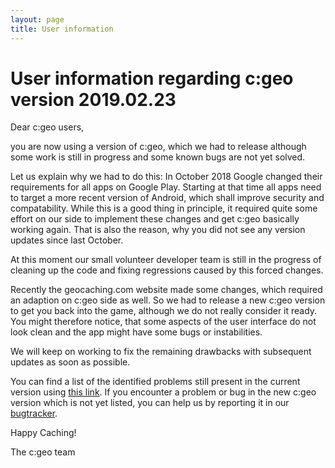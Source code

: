 ```yaml
---
layout: page
title: User information
---
```


# User information regarding c:geo version 2019.02.23

Dear c:geo users,

you are now using a version of c:geo, which we had to release although some work is still in progress and some known bugs are not yet solved.

Let us explain why we had to do this:
In October 2018 Google changed their requirements for all apps on Google Play. Starting at that time all apps need to target a more recent version of Android, which shall improve security and compatability. While this is a good thing in principle, it required quite some effort on our side to implement these changes and get c:geo basically working again. 
That is also the reason, why you did not see any version updates since last October.

At this moment our small volunteer developer team is still in the progress of cleaning up the code and fixing regressions caused by this forced changes.

Recently the geocaching.com website made some changes, which required an adaption on c:geo side as well. So we had to release a new c:geo version to get you back into the game, although we do not really consider it ready. You might therefore notice, that some aspects of the user interface do not look clean and the app might have some bugs or instabilities.

We will keep on working to fix the remaining drawbacks with subsequent updates as soon as possible.

You can find a list of the identified problems still present in the current version using [this link](https://github.com/cgeo/cgeo/issues?utf8=%E2%9C%93&q=is%3Aissue+label%3Asdk26-regression+).
If you encounter a problem or bug in the new c:geo version which is not yet listed, you can help us by reporting it in our [bugtracker](https://github.com/cgeo/cgeo/issues/new).

Happy Caching!

The c:geo team
